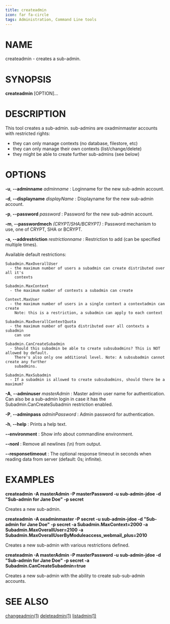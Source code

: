 ```yaml
---
title: createadmin
icon: far fa-circle
tags: Administration, Command Line tools
---
```


# NAME

createadmin - creates a sub-admin.

# SYNOPSIS

**createadmin** [OPTION]...

# DESCRIPTION

This tool creates a sub-admin. sub-admins are oxadminmaster accounts with restricted rights:

* they can only manage contexts (no database, filestore, etc)
* they can only manage their own contexts (list/change/delete)
* they might be able to create further sub-admins (see below)

# OPTIONS

**-u**, **--adminname** *adminname*
: Loginname for the new sub-admin account.

**-d**, **--displayname** *displayName*
: Displayname for the new sub-admin account.

**-p**, **--password** *password*
: Password for the new sub-admin account.

**-m**, **--passwordmech** *(CRYPT/SHA/BCRYPT)*
: Password mechanism to use, one of CRYPT, SHA or BCRYPT.

**-a**, **--addrestriction** *restrictionname*
: Restriction to add (can be specified multiple times).

Available default restrictions:

```Text
Subadmin.MaxOverallUser
  - the maximum number of users a subadmin can create distributed over all it's
    contexts

Subadmin.MaxContext
  - the maximum number of contexts a subadmin can create

Context.MaxUser
  - the maximum number of users in a single context a contextadmin can create
    Note: this is a restriction, a subadmin can apply to each context

Subadmin.MaxOverallContextQuota
  - the maximum number of quota distributed over all contexts a subadmin
    can use

Subadmin.CanCreateSubadmin
  - Should this subadmin be able to create subsubadmins? This is NOT allowed by default.
    There's also only one additional level. Note: A subsubadmin cannot create any further
    subadmins.

Subadmin.MaxSubadmin
  - If a subadmin is allowed to create subsubadmins, should there be a maximum?
```

**-A**, **--adminuser** *masterAdmin*
: Master admin user name for authentication. Can also be a sub-admin login in case it has the Subadmin.CanCreateSubadmin restriction enabled.

**-P**, **--adminpass** *adminPassword*
: Admin password for authentication.

**-h**, **--help**
: Prints a help text.

**--environment**
: Show info about commandline environment.

**--nonl**
: Remove all newlines (\\n) from output.

**--responsetimeout**
: The optional response timeout in seconds when reading data from server (default: 0s; infinite).

# EXAMPLES

**createadmin -A masterAdmin -P masterPassword -u sub-admin-jdoe -d "Sub-admin for Jane Doe" -p secret**

Creates a new sub-admin.

**createadmin -A oxadminmaster -P secret -u sub-admin-jdoe -d "Sub-admin for Jane Doe" -p secret -a Subadmin.MaxContext=2000 -a Subadmin.MaxOverallUser=2100 -a Subadmin.MaxOverallUserByModuleaccess_webmail_plus=2010**

Creates a new sub-admin with various restrictions defined.

**createadmin -A masterAdmin -P masterPassword -u sub-admin-jdoe -d "Sub-admin for Jane Doe" -p secret -a Subadmin.CanCreateSubadmin=true**

Creates a new sub-admin with the ability to create sub-sub-admin accounts.

# SEE ALSO

[changeadmin(1)](changeadmin) [deleteadmin(1)](deleteadmin) [listadmin(1)](listadmin)
